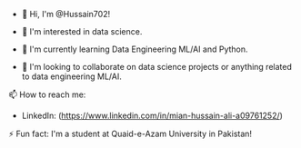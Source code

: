 - 👋 Hi, I'm @Hussain702!

- 👀 I'm interested in data science.
- 🌱 I'm currently learning Data Engineering ML/AI and Python.
- 💞️ I'm looking to collaborate on data science projects or anything related to data engineering ML/AI.

📫 How to reach me:
- LinkedIn: (https://www.linkedin.com/in/mian-hussain-ali-a09761252/)

⚡ Fun fact: I'm a student at Quaid-e-Azam University in Pakistan!


<!---
Hussain702/Hussain702 is a ✨ special ✨ repository because its `README.md` (this file) appears on your GitHub profile.
You can click the Preview link to take a look at your changes.
--->
